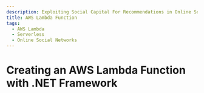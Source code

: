 ```yaml
---
description: Exploiting Social Capital For Recommendations in Online Social Networks
title: AWS Lambda Function
tags:
  - AWS Lambda
  - Serverless
  - Online Social Networks
---
```


# Creating an AWS Lambda Function with .NET Framework